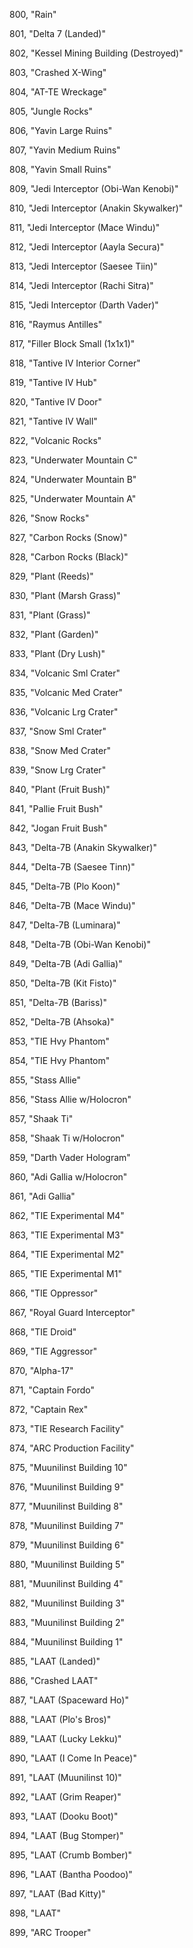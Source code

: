 ﻿800, "Rain"

801, "Delta 7 (Landed)"

802, "Kessel Mining Building (Destroyed)"

803, "Crashed X-Wing"

804, "AT-TE Wreckage"

805, "Jungle Rocks"

806, "Yavin Large Ruins"

807, "Yavin Medium Ruins"

808, "Yavin Small Ruins"

809, "Jedi Interceptor (Obi-Wan Kenobi)"

810, "Jedi Interceptor (Anakin Skywalker)"

811, "Jedi Interceptor (Mace Windu)"

812, "Jedi Interceptor (Aayla Secura)"

813, "Jedi Interceptor (Saesee Tiin)"

814, "Jedi Interceptor (Rachi Sitra)"

815, "Jedi Interceptor (Darth Vader)"

816, "Raymus Antilles"

817, "Filler Block Small (1x1x1)"

818, "Tantive IV Interior Corner"

819, "Tantive IV Hub"

820, "Tantive IV Door"

821, "Tantive IV Wall"

822, "Volcanic Rocks"

823, "Underwater Mountain C"

824, "Underwater Mountain B"

825, "Underwater Mountain A"

826, "Snow Rocks"

827, "Carbon Rocks (Snow)"

828, "Carbon Rocks (Black)"

829, "Plant (Reeds)"

830, "Plant (Marsh Grass)"

831, "Plant (Grass)"

832, "Plant (Garden)"

833, "Plant (Dry Lush)"

834, "Volcanic Sml Crater"

835, "Volcanic Med Crater"

836, "Volcanic Lrg Crater"

837, "Snow Sml Crater"

838, "Snow Med Crater"

839, "Snow Lrg Crater"

840, "Plant (Fruit Bush)"

841, "Pallie Fruit Bush"

842, "Jogan Fruit Bush"

843, "Delta-7B (Anakin Skywalker)"

844, "Delta-7B (Saesee Tinn)"

845, "Delta-7B (Plo Koon)"

846, "Delta-7B (Mace Windu)"

847, "Delta-7B (Luminara)"

848, "Delta-7B (Obi-Wan Kenobi)"

849, "Delta-7B (Adi Gallia)"

850, "Delta-7B (Kit Fisto)"

851, "Delta-7B (Bariss)"

852, "Delta-7B (Ahsoka)"

853, "TIE Hvy Phantom"

854, "TIE Hvy Phantom"

855, "Stass Allie"

856, "Stass Allie w/Holocron"

857, "Shaak Ti"

858, "Shaak Ti w/Holocron"

859, "Darth Vader Hologram"

860, "Adi Gallia w/Holocron"

861, "Adi Gallia"

862, "TIE Experimental M4"

863, "TIE Experimental M3"

864, "TIE Experimental M2"

865, "TIE Experimental M1"

866, "TIE Oppressor"

867, "Royal Guard Interceptor"

868, "TIE Droid"

869, "TIE Aggressor"

870, "Alpha-17"

871, "Captain Fordo"

872, "Captain Rex"

873, "TIE Research Facility"

874, "ARC Production Facility"

875, "Muunilinst Building 10"

876, "Muunilinst Building  9"

877, "Muunilinst Building  8"

878, "Muunilinst Building  7"

879, "Muunilinst Building  6"

880, "Muunilinst Building  5"

881, "Muunilinst Building  4"

882, "Muunilinst Building  3"

883, "Muunilinst Building  2"

884, "Muunilinst Building  1"

885, "LAAT (Landed)"

886, "Crashed LAAT"

887, "LAAT (Spaceward Ho)"

888, "LAAT (Plo's Bros)"

889, "LAAT (Lucky Lekku)"

890, "LAAT (I Come In Peace)"

891, "LAAT (Muunilinst 10)"

892, "LAAT (Grim Reaper)"

893, "LAAT (Dooku Boot)"

894, "LAAT (Bug Stomper)"

895, "LAAT (Crumb Bomber)"

896, "LAAT (Bantha Poodoo)"

897, "LAAT (Bad Kitty)"

898, "LAAT"

899, "ARC Trooper"

